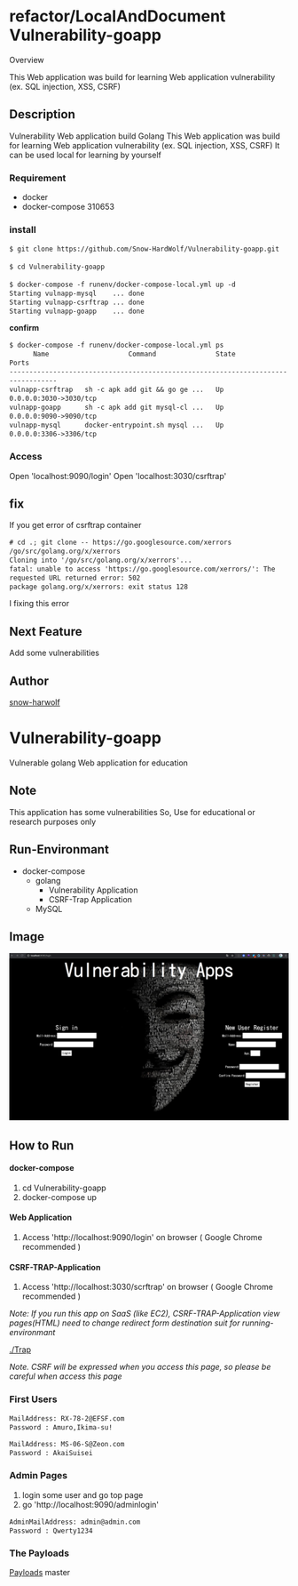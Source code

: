 refactor/LocalAndDocument
Vulnerability-goapp
====


Overview

This Web application was build for learning Web application vulnerability (ex. SQL injection, XSS, CSRF)


## Description
Vulnerability Web application build Golang
This Web application was build for learning Web application vulnerability (ex. SQL injection, XSS, CSRF)
It can be used local for learning by yourself 

### Requirement

- docker
- docker-compose
310653
### install

```
$ git clone https://github.com/Snow-HardWolf/Vulnerability-goapp.git

$ cd Vulnerability-goapp

$ docker-compose -f runenv/docker-compose-local.yml up -d
Starting vulnapp-mysql    ... done
Starting vulnapp-csrftrap ... done
Starting vulnapp-goapp    ... done
```

**confirm**

```
$ docker-compose -f runenv/docker-compose-local.yml ps
      Name                    Command               State           Ports
----------------------------------------------------------------------------------
vulnapp-csrftrap   sh -c apk add git && go ge ...   Up      0.0.0.0:3030->3030/tcp
vulnapp-goapp      sh -c apk add git mysql-cl ...   Up      0.0.0.0:9090->9090/tcp
vulnapp-mysql      docker-entrypoint.sh mysql ...   Up      0.0.0.0:3306->3306/tcp
```

### Access

Open 'localhost:9090/login'
Open 'localhost:3030/csrftrap'


## fix

If you get error of csrftrap container

```
# cd .; git clone -- https://go.googlesource.com/xerrors /go/src/golang.org/x/xerrors
Cloning into '/go/src/golang.org/x/xerrors'...
fatal: unable to access 'https://go.googlesource.com/xerrors/': The requested URL returned error: 502
package golang.org/x/xerrors: exit status 128
```

I fixing this error

## Next Feature

Add some vulnerabilities




## Author

[snow-harwolf](https://github.com/Snow-HardWolf)



# Vulnerability-goapp
Vulnerable golang Web application for education

## Note
This application has some vulnerabilities
So, Use for educational or research purposes only 

## Run-Environmant

- docker-compose
  - golang
    - Vulnerability Application
    - CSRF-Trap Application
  - MySQL

## Image

![Image](img/loginPage.png)

## How to Run

#### docker-compose
1. cd Vulnerability-goapp
2. docker-compose up

#### Web Application
1. Access 'http://localhost:9090/login' on browser ( Google Chrome recommended )


#### CSRF-TRAP-Application
1. Access 'http://localhost:3030/scrftrap' on browser ( Google Chrome recommended )

*Note: If you run this app on SaaS (like EC2), CSRF-TRAP-Application view pages(HTML) need to change redirect form destination suit for running-environmant*

[./Trap](https://github.com/Hardw01f/Vulnerability-goapp/tree/docs/ModifyReadme/Trap)

*Note. CSRF will be expressed when you access this page, so please be careful when access this page*

### First Users

```
MailAddress: RX-78-2@EFSF.com
Password : Amuro,Ikima-su!
```

```
MailAddress: MS-06-S@Zeon.com
Password : AkaiSuisei
```

### Admin Pages

1. login some user and go top page
2. go 'http://localhost:9090/adminlogin'

```
AdminMailAddress: admin@admin.com
Password : Qwerty1234
``` 

### The Payloads

[Payloads](https://github.com/Hardw01f/Vulnerability-goapp/blob/docs/ModifyReadme/Payloads.md)
master
